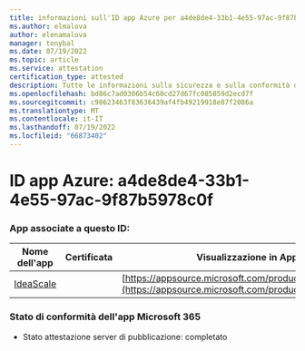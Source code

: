 ```yaml
---
title: informazioni sull'ID app Azure per a4de8de4-33b1-4e55-97ac-9f87b5978c0f
ms.author: elmalova
author: elenamalova
manager: tonybal
ms.date: 07/19/2022
ms.topic: article
ms.service: attestation
certification_type: attested
description: Tutte le informazioni sulla sicurezza e sulla conformità disponibili per a4de8de4-33b1-4e55-97ac-9f87b5978c0f.
ms.openlocfilehash: bd86c7ad0306b54c60cd27d67fc085859d2ecd7f
ms.sourcegitcommit: c98623463f83636439af4fb49219918e87f2086a
ms.translationtype: MT
ms.contentlocale: it-IT
ms.lasthandoff: 07/19/2022
ms.locfileid: "66873402"
---
```

# <a name="azure-app-id-a4de8de4-33b1-4e55-97ac-9f87b5978c0f"></a>ID app Azure: a4de8de4-33b1-4e55-97ac-9f87b5978c0f


### <a name="apps-associated-with-this-id"></a>App associate a questo ID:
| **Nome dell'app** | **Certificata** | **Visualizzazione in AppSource** |
|--------------|---------------|-----------------------|
| [IdeaScale](../forward/WA200003868.md) |  | [https://appsource.microsoft.com/product/office/WA200003868](https://appsource.microsoft.com/product/office/WA200003868) |

### <a name="microsoft-365-app-compliance-status"></a>Stato di conformità dell'app Microsoft 365
- Stato attestazione server di pubblicazione: completato
